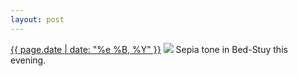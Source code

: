 ```yaml
---
layout: post
---
```


<p>
  <time><a href="/451">{{ page.date | date: "%e %B, %Y" }}</a></time>
  <a href="/451"><img src="{{ site.assets_url }}/451.jpg"/></a>
  <span>Sepia tone in Bed-Stuy this evening.</span>
</p>
